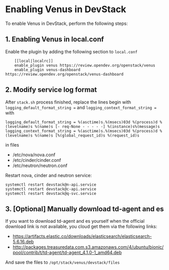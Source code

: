 # Enabling Venus in DevStack

To enable Venus in DevStack, perform the following steps:

## 1. Enabling Venus in local.conf
Enable the plugin by adding the following section to `local.conf`
```
    [[local|localrc]]
    enable_plugin venus https://review.opendev.org/openstack/venus
    enable_plugin venus-dashboard https://review.opendev.org/openstack/venus-dashboard
```
## 2. Modify service log format
After `stack.sh` process finished, replace the lines begin with `logging_default_format_string =` and `logging_context_format_string =` with
```
logging_default_format_string = %(asctime)s.%(msecs)03d %(process)d %(levelname)s %(name)s [- req-None - - - - -] %(instance)s%(message)s
logging_context_format_string = %(asctime)s.%(msecs)03d %(process)d %(levelname)s %(name)s [%(global_request_id)s %(request_id)s 
```

in files
- /etc/nova/nova.conf
- /etc/cinder/cinder.conf
- /etc/neutron/neutron.conf

Restart nova, cinder and neutron service:

```
systemctl restart devstack@n-api.service
systemctl restart devstack@c-api.service
systemctl restart devstack@q-svc.service
```

## 3. [Optional] Manually download td-agent and es
If you want to download td-agent and es yourself when the official download link is not available,
you cloud get them via the following links:

- https://artifacts.elastic.co/downloads/elasticsearch/elasticsearch-5.6.16.deb
- http://packages.treasuredata.com.s3.amazonaws.com/4/ubuntu/bionic/pool/contrib/t/td-agent/td-agent_4.1.0-1_amd64.deb

And save the files to `/opt/stack/venus/devstack/files`
